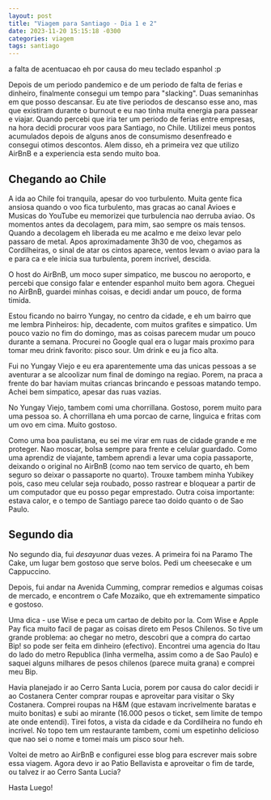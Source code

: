```yaml
---
layout: post
title: "Viagem para Santiago - Dia 1 e 2"
date: 2023-11-20 15:15:18 -0300
categories: viagem
tags: santiago
---
```


a falta de acentuacao eh por causa do meu teclado espanhol :p

Depois de um periodo pandemico e de um periodo de falta de ferias e 
dinheiro, finalmente consegui um tempo para "slacking". Duas semaninhas em que posso descansar. Eu ate tive periodos de descanso esse ano, mas que existiram durante o burnout e eu nao tinha muita energia para passear e viajar. Quando percebi que iria ter um periodo de ferias entre empresas, na hora decidi procurar voos para Santiago, no Chile. Utilizei meus pontos acumulados depois de alguns anos de consumismo desenfreado e consegui otimos descontos. Alem disso, eh a primeira vez que utilizo AirBnB e a experiencia esta sendo muito boa. 

## Chegando ao Chile

A ida ao Chile foi tranquila, apesar do voo turbulento. Muita gente fica ansiosa quando o voo fica turbulento, mas gracas ao canal Avioes e Musicas do YouTube eu memorizei que turbulencia nao derruba aviao. Os momentos antes da decolagem, para mim, sao sempre os mais tensos. Quando a decolagem eh liberada eu me acalmo e me deixo levar pelo passaro de metal. Apos aproximadamente 3h30 de voo, chegamos as Cordilheiras, o sinal de atar os cintos aparece, ventos levam o aviao para la e para ca e ele inicia sua turbulenta, porem incrivel, descida. 

O host do AirBnB, um moco super simpatico, me buscou no aeroporto, e percebi que consigo falar e entender espanhol muito bem agora. Cheguei no AirBnB, guardei minhas coisas, e decidi andar um pouco, de forma timida. 

Estou ficando no bairro Yungay, no centro da cidade, e eh um bairro que me lembra Pinheiros: hip, decadente, com muitos grafites e simpatico. Um pouco vazio no fim do domingo, mas as coisas parecem mudar um pouco durante a semana. Procurei no Google qual era o lugar mais proximo para tomar meu drink favorito: pisco sour. Um drink e eu ja fico alta. 

Fui no Yungay Viejo e eu era aparentemente uma das unicas pessoas a se aventurar a se alcoolizar num final de domingo na regiao. Porem, na praca a frente do bar haviam muitas criancas brincando e pessoas matando tempo. Achei bem simpatico, apesar das ruas vazias. 

No Yungay Viejo, tambem comi uma chorrillana. Gostoso, porem muito para uma pessoa so. A chorrillana eh uma porcao de carne, linguica e fritas com um ovo em cima. Muito gostoso. 

Como uma boa paulistana, eu sei me virar em ruas de cidade grande e me proteger. Nao moscar, bolsa sempre para frente e celular guardado. Como uma aprendiz de viajante, tambem aprendi a levar uma copia passaporte, deixando o original no AirBnB (como nao tem servico de quarto, eh bem seguro so deixar o passaporte no quarto). Trouxe tambem minha Yubikey pois, caso meu celular seja roubado, posso rastrear e bloquear a partir de um computador que eu posso pegar emprestado. 
Outra coisa importante: estava calor, e o tempo de Santiago parece tao doido quanto o de Sao Paulo. 

## Segundo dia

No segundo dia, fui _desayunar_ duas vezes. A primeira foi na Paramo The Cake, um lugar bem gostoso que serve bolos. Pedi um cheesecake e um Cappuccino. 

Depois, fui andar na Avenida Cumming, comprar remedios e algumas coisas de mercado, e encontrem o Cafe Mozaiko, que eh extremamente simpatico e gostoso. 

Uma dica - use Wise e peca um cartao de debito por la. Com Wise e Apple Pay fica muito facil de pagar as coisas direto em Pesos Chilenos. So tive um grande problema: ao chegar no metro, descobri que a compra do cartao Bip! so pode ser feita em dinheiro (efectivo). Encontrei uma agencia do Itau do lado do metro Republica (linha vermelha, assim como a de Sao Paulo) e saquei alguns milhares de pesos chilenos (parece muita grana) e comprei meu Bip. 

Havia planejado ir ao Cerro Santa Lucia, porem por causa do calor decidi ir ao Costanera Center comprar roupas e aproveitar para visitar o Sky Costanera. Comprei roupas na H&M (que estavam incrivelmente baratas e muito bonitas) e subi ao mirante (16.000 pesos o ticket, sem limite de tempo ate onde entendi). Tirei fotos, a vista da cidade e da Cordilheira no fundo eh incrivel. No topo tem um restaurante tambem, comi um espetinho delicioso que nao sei o nome e tomei mais um pisco sour heh.

Voltei de metro ao AirBnB e configurei esse blog para escrever mais sobre essa viagem. Agora devo ir ao Patio Bellavista e aproveitar o fim de tarde, ou talvez ir ao Cerro Santa Lucia?

Hasta Luego!
